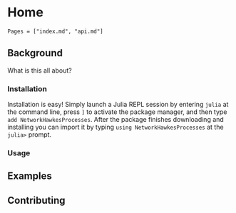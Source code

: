 # Home

```@contents
Pages = ["index.md", "api.md"]
```

## Background
What is this all about?

### Installation
Installation is easy! Simply launch a Julia REPL session by entering `julia` at the command line, press `]` to activate the package manager, and then type `add NetworkHawkesProcesses`. After the package finishes downloading and installing you can import it by typing `using NetworkHawkesProcesses` at the `julia>` prompt.

### Usage


## Examples


## Contributing
